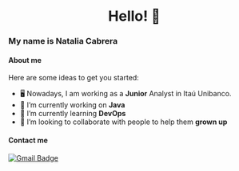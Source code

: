 <h1 align="center"> 
Hello!  👋
</h1>

### My name is Natalia Cabrera 

#### About me
Here are some ideas to get you started:
  
- 🖥️ Nowadays, I am working as a **Junior** Analyst in Itaú Unibanco.
- 🔭 I’m currently working on **Java**
- 🌱 I’m currently learning **DevOps**
- 👯 I’m looking to collaborate with people to help them **grown up**


#### Contact me

[![Gmail Badge](https://img.shields.io/badge/-n.alvescabrera@gmail.com-c14438?style=flat-square&logo=Gmail&logoColor=white&link=mailto:n.alvescabrera@gmail.com)](mailto:n.alvescabrera@gmail.com) 
